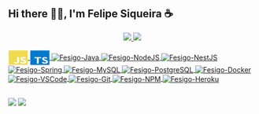 ## Hi there 👋🏻, I'm Felipe Siqueira ☕

<div align="center">
  <a href="https://github.com/Fesigo">
  <img height="180em" src="https://github-readme-stats.vercel.app/api?username=Fesigo&show_icons=true&theme=dracula&title_color=B186E2&text_color=6C9FF4&include_all_commits=true&count_private=true"/>
  <img height="180em" src="https://github-readme-stats.vercel.app/api/top-langs/?username=Fesigo&layout=compact&langs_count=7&theme=dracula&title_color=B186E2&text_color=6C9FF4"/>
</div>

<div style="display: inline_block"><br>
  <img align="center" alt="Fesigo-Js" height="30" width="40" src="https://raw.githubusercontent.com/devicons/devicon/master/icons/javascript/javascript-plain.svg">
  <img align="center" alt="Fesigo-Ts" height="30" width="40" src="https://raw.githubusercontent.com/devicons/devicon/master/icons/typescript/typescript-plain.svg">
  <img align="center" alt="Fesigo-Java" height="30" width="40" src="https://cdn.jsdelivr.net/gh/devicons/devicon/icons/java/java-original.svg" />
  <img align="center" alt="Fesigo-NodeJS" height="30" width="40" src="https://cdn.jsdelivr.net/gh/devicons/devicon/icons/nodejs/nodejs-plain.svg" />
  <img align="center" alt="Fesigo-NestJS" height="30" width="40" src="https://cdn.jsdelivr.net/gh/devicons/devicon/icons/nestjs/nestjs-plain.svg" />
  <img align="center" alt="Fesigo-Spring" height="30" width="40" src="https://cdn.jsdelivr.net/gh/devicons/devicon/icons/spring/spring-original.svg" />
  <img align="center" alt="Fesigo-MySQL" height="30" width="40" src="https://cdn.jsdelivr.net/gh/devicons/devicon/icons/mysql/mysql-original.svg" />
  <img align="center" alt="Fesigo-PostgreSQL" height="30" width="40" src="https://cdn.jsdelivr.net/gh/devicons/devicon/icons/postgresql/postgresql-original.svg" />
  <img align="center" alt="Fesigo-Docker" height="30" width="40" src="https://cdn.jsdelivr.net/gh/devicons/devicon/icons/docker/docker-original.svg" />
  <img align="center" alt="Fesigo-VSCode" height="30" width="40" src="https://cdn.jsdelivr.net/gh/devicons/devicon/icons/vscode/vscode-original.svg" />
  <img align="center" alt="Fesigo-Git" height="30" width="40" src="https://cdn.jsdelivr.net/gh/devicons/devicon/icons/git/git-original.svg" />
  <img align="center" alt="Fesigo-NPM" height="30" width="40" src="https://cdn.jsdelivr.net/gh/devicons/devicon/icons/npm/npm-original-wordmark.svg" />
  <img align="center" alt="Fesigo-Heroku" height="30" width="40" src="https://cdn.jsdelivr.net/gh/devicons/devicon/icons/heroku/heroku-original.svg" />
  
</div>

##

<div> 
  <a href = "mailto:felipesiqgodoy@gmail.com"><img src="https://img.shields.io/badge/Gmail-D14836?style=for-the-badge&logo=gmail&logoColor=white" target="_blank"></a>
  <a href="https://www.linkedin.com/in/fe-siqueira/" target="_blank"><img src="https://img.shields.io/badge/-LinkedIn-%230077B5?style=for-the-badge&logo=linkedin&logoColor=white" target="_blank"></a> 
  
 
</div>
